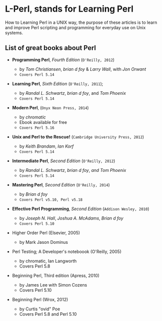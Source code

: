 # L-Perl, stands for Learning Perl

How to Learning Perl in a UNIX way, the purpose of these articles is to
learn and improve Perl scripting and programming for everyday use on Unix 
systems.

## List of great books about Perl

* **Programming Perl**, *Fourth Edition* (``O'Reilly, 2012``)
  * by *Tom Christiansen*, *brian d foy* & *Larry Wall*, with *Jon Orwant*
  - ``Covers Perl 5.14``

* **Learning Perl**, *Sixth Edition* (``O'Reilly, 2011``);
  * by *Randal L. Schwartz*, *brian d foy*, and *Tom Phoenix*
  * ``Covers Perl 5.14``

* **Modern Perl**, (``Onyx Neon Press, 2014``)
  * by *chromatic*
  * Ebook available for free
  * ``Covers Perl 5.16``

* **Unix and Perl to the Rescue!** (`Cambridge University Press, 2012`)
  * by *Keith Brandam*, *Ian Korf*
  * `Covers Perl 5.14`

* **Intermediate Perl**, *Second Edition* (`O'Reilly, 2012`)
  * by *Randal L. Schwartz*, *brian d foy*, *and Tom Phoenix*
  * `Covers Perl 5.14`

* **Mastering Perl**, *Second Edition* (`O'Reilly, 2014`)
  * by *Brian d foy*
  * `Covers Perl v5.10, Perl v5.18`

* **Effective Perl Programming**, *Second Edition* (`Addison Wesley, 2010`)
  * by *Joseph N. Hall*, *Joshua A. McAdams*, *Brian d foy*
  * `Covers Perl 5.10`

* Higher Order Perl (Elsevier, 2005)
  * by Mark Jason Dominus

* Perl Testing; A Developer's noteboook (O'Reilly, 2005)
  * by chromatic, Ian Langworth
  * Covers Perl 5.8

* Beginning Perl, Third edition (Apress, 2010)
  * by James Lee with Simon Cozens
  * Covers Perl 5.10

* Beginning Perl (Wrox, 2012)
  * by Curtis "ovid" Poe
  * Covers Perl 5.8 and Perl 5.10
